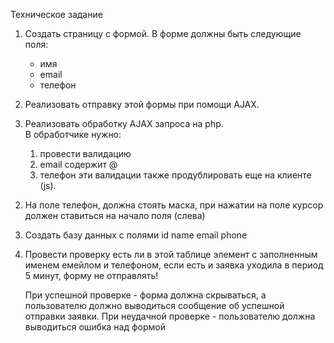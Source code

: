 Техническое задание

1. Создать страницу с формой.
 В форме должны быть следующие поля:   
    - имя
    - email
    - телефон

2. Реализовать отправку этой формы при помощи AJAX.

3. Реализовать обработку AJAX запроса на php.    
    В обработчике нужно:
    1) провести валидацию
    2) email содержит @
    3) телефон 
    эти валидации также продублировать еще на клиенте (js).
    
 2) На поле телефон, должна стоять маска, при нажатии на поле курсор должен ставиться на начало поля (слева)
 
 3) Создать базу данных с полями id name email phone
 
 4) Провести проверку есть ли в этой таблице элемент с заполненным именем емейлом и 
 телефоном, если есть и заявка уходила в период 5 минут, форму не отправлять!

    При успешной проверке - форма должна скрываться, а пользователю должно выводиться сообщение об успешной отправки заявки.
    При неудачной проверке - пользователю должна выводиться ошибка над формой